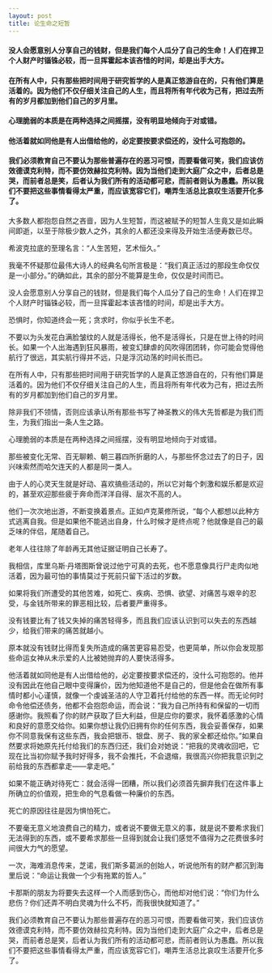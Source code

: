 ```yaml
---
layout: post
title: 论生命之短暂
---
```

#### 没人会愿意别人分享自己的钱财，但是我们每个人瓜分了自己的生命！人们在捍卫个人财产时锱铢必较，而一旦挥霍起本该吝惜的时间，却是出手大方。
#### 在所有人中，只有那些把时间用于研究哲学的人是真正悠游自在的，只有他们算是活着的。因为他们不仅仔细关注自己的人生，而且将所有年代收为己有，把过去所有的岁月都加到他们自己的岁月里。
#### 心理脆弱的本质是在两种选择之间摇摆，没有明显地倾向于对或错。
#### 他活着就如同他是有人出借给他的，必定要按要求偿还的，没什么可抱怨的。
#### 我们必须教育自己不要认为那些普遍存在的恶习可恨，而要看做可笑，我们应该仿效德谟克利特，而不要仿效赫拉克利特。因为当他们走到大庭广众之中，后者总是哭，而前者总是笑，后者认为我们所有的活动都可悲，而前者则认为愚蠢。所以我们不要把这些事情看得太严重，而应该宽容它们，嘲弄生活总比哀叹生活要开化多了。
<!-- more -->
大多数人都抱怨自然之吝啬，因为人生短暂，而这被赋予的短暂人生竟又是如此瞬间即逝，以至于除极少数人之外，其余的人都还没来得及开始生活便寿数已尽。

希波克拉底的至理名言：“人生苦短，艺术恒久。”

我毫不怀疑那位最伟大诗人的经典名句所言极是：“我们真正活过的那段生命仅仅是一小部分。”的确如此，其余的部分不能算是生命，仅仅是时间而已。

没人会愿意别人分享自己的钱财，但是我们每个人瓜分了自己的生命！人们在捍卫个人财产时锱铢必较，而一旦挥霍起本该吝惜的时间，却是出手大方。

恐惧时，你知道终会一死；贪求时，你似乎长生不老。

不要以为头发花白满脸皱纹的人就是活得长，他不是活得长，只是在世上待的时间长。如果一个人出海遇到狂风暴雨，被变幻肆虐的风吹得团团转，你可能会觉得他航行了很远，其实航行得并不远，只是浮沉动荡的时间长而已。

在所有人中，只有那些把时间用于研究哲学的人是真正悠游自在的，只有他们算是活着的。因为他们不仅仔细关注自己的人生，而且将所有年代收为己有，把过去所有的岁月都加到他们自己的岁月里。

除非我们不领情，否则应该承认所有那些书写了神圣教义的伟大先哲都是为我们而生，为我们指出一条人生之路。

心理脆弱的本质是在两种选择之间摇摆，没有明显地倾向于对或错。

那些被变化无常、百无聊赖、朝三暮四所折磨的人，与那些怀念过去了的日子，因兴味索然而哈欠连天的人都是同一类人。

由于人的心灵天生就是好动、喜欢搞些活动的，所以它对每个刺激和娱乐都是欢迎的，甚至欢迎那些疲于奔命而洋洋自得、层次不高的人。

他们一次次地出游，不断变换着景点。正如卢克莱修所说，“每个人都想以此种方式逃离自我。但是如果他不能逃出自身，什么时候才是终点呢？他就像是自己的最乏味的伴侣，尾随着自己。

老年人往往除了年龄再无其他证据证明自己长寿了。

我相信，库里乌斯·丹塔图斯曾说过他宁可真的去死，也不愿意像具行尸走肉似地活着，因为最可怕的事情莫过于死前只留下活过的岁数。

如果将我们所遭受的其他苦难，如死亡、疾病、恐惧、欲望、对痛苦与艰辛的忍受，与金钱所带来的罪恶相比较，后者要严重得多。

没有钱要比有了钱又失掉的痛苦轻得多，而且我们应该认识到可以失去的东西越少，给我们带来的痛苦就越小。

原本就没有钱财比得而复失所造成的痛苦更容易忍受，也更简单，所以你会发现那些命运女神从未示爱的人比被她抛弃的人要快活得多。

他活着就如同他是有人出借给他的，必定要按要求偿还的，没什么可抱怨的。他并没有因此在他自己眼中变得廉价，因为他知道他不是自己的，但是他会在做所有事情时都小心谨慎，就像一个虔诚圣洁的人守卫着托付给他的东西一样。而无论何时命令他偿还债务，他都不会抱怨命运，而会说：“我为自己所持有和保留的一切而感谢你。我照看了你的财产获取了巨大利益，但是应你的要求，我怀着感激的心情和良好的意愿交给你。如果你想让我仍旧拥有你的任何东西，我会妥善保存，如果你不同意我保有这些东西，我会把银币、银盘、房子、我的家全都还给你。”如果自然要求将她原先托付给我们的东西归还，我们会对她说：“把我的灵魂收回吧，它现在比当初你赋予我时好得多，我不会推托，不会退缩，我很高兴你把我意识到之前给我的东西都拿走——拿走吧。”

如果不能正确对待死亡：就会活得一团糟，所以我们必须首先摒弃我们在这件事上所确立的价值观，把生命的气息看做一种廉价的东西。

死亡的原因往往是因为惧怕死亡。

不要毫无意义地浪费自己的精力，或者说不要做无意义的事，就是说不要希求我们无法得到的东西，或不要希求那些一旦得到就会让我们感觉不值得为之花费很多时间很大力气的愿望。

一次，海难消息传来，芝诺，我们斯多葛派的创始人，听说他所有的财产都沉到海里后说：“命运让我做一个少有拖累的哲人。”

卡那斯的朋友为将要失去这样一个人而感到伤心，而他却对他们说：“你们为什么悲伤？你们还弄不明白灵魂为什么不朽，而我很快就知道了。”

我们必须教育自己不要认为那些普遍存在的恶习可恨，而要看做可笑，我们应该仿效德谟克利特，而不要仿效赫拉克利特。因为当他们走到大庭广众之中，后者总是哭，而前者总是笑，后者认为我们所有的活动都可悲，而前者则认为愚蠢。所以我们不要把这些事情看得太严重，而应该宽容它们，嘲弄生活总比哀叹生活要开化多了。

